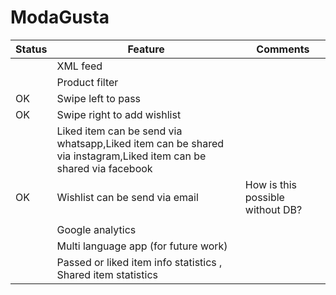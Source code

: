 # ModaGusta

| Status | Feature | Comments | 
|--------|---------|----------|
|        | XML feed            |          |   
|        | Product filter      |          |   
| OK     | Swipe left to pass  |          |  
| OK       | Swipe right to add wishlist                                                                                      |          |  
|        | Liked item can be send via whatsapp,Liked item can be shared via instagram,Liked item can be shared via facebook |          |  
| OK       | Wishlist can be send via email   |  How is this possible without DB?        |  
|        |   |          |   
|        | Google analytics       |          |   
|        | Multi language app (for future work)     |          | 
|        | Passed or liked item info statistics , Shared item statistics                      |          |  
